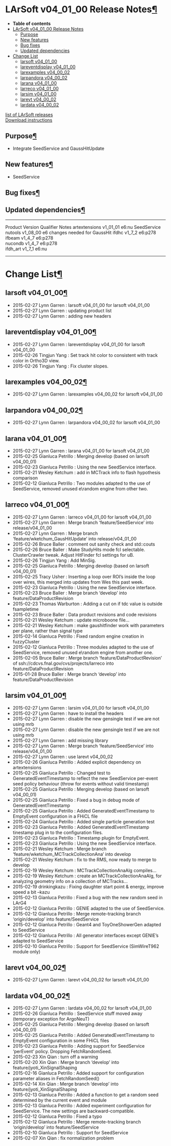 LArSoft v04\_01\_00 Release Notes[¶](#LArSoft-v04_01_00-Release-Notes)
======================================================================

-   **Table of contents**
-   [LArSoft v04\_01\_00 Release Notes](#LArSoft-v04_01_00-Release-Notes)
    -   [Purpose](#Purpose)
    -   [New features](#New-features)
    -   [Bug fixes](#Bug-fixes)
    -   [Updated dependencies](#Updated-dependencies)
-   [Change List](#Change-List)
    -   [larsoft v04\_01\_00](#larsoft-v04_01_00)
    -   [lareventdisplay v04\_01\_00](#lareventdisplay-v04_01_00)
    -   [larexamples v04\_00\_02](#larexamples-v04_00_02)
    -   [larpandora v04\_00\_02](#larpandora-v04_00_02)
    -   [larana v04\_01\_00](#larana-v04_01_00)
    -   [larreco v04\_01\_00](#larreco-v04_01_00)
    -   [larsim v04\_01\_00](#larsim-v04_01_00)
    -   [larevt v04\_00\_02](#larevt-v04_00_02)
    -   [lardata v04\_00\_02](#lardata-v04_00_02)

[list of LArSoft releases](LArSoft_release_list)\
[Download instructions](http://scisoft.fnal.gov/scisoft/bundles/larsoft/v04_01_00/larsoft-v04_01_00.html)


Purpose[¶](#Purpose)
--------------------

-   Integrate SeedService and GaussHitUpdate


New features[¶](#New-features)
------------------------------

-   SeedService


Bug fixes[¶](#Bug-fixes)
------------------------


Updated dependencies[¶](#Updated-dependencies)
----------------------------------------------

  --------------- ------------ ----------- -----------------------------
  Product         Version      Qualifier   Notes
  artextensions   v1\_01\_01   e6:nu       SeedService
  nutools         v1\_08\_00   e6          changes needed for GaussHit
  ifdhc           v1\_7\_2     e6:p278     
  ifbeam          v1\_4\_7     e6:p278     
  nucondb         v1\_4\_7     e6:p278     
  ifdh\_art       v1\_7\_1     e6:nu       
  --------------- ------------ ----------- -----------------------------


Change List[¶](#Change-List)
============================


larsoft v04\_01\_00[¶](#larsoft-v04_01_00)
------------------------------------------

-   2015-02-27 Lynn Garren : larsoft v04\_01\_00 for larsoft v04\_01\_00
-   2015-02-27 Lynn Garren : updating product list
-   2015-02-27 Lynn Garren : adding new headers


lareventdisplay v04\_01\_00[¶](#lareventdisplay-v04_01_00)
----------------------------------------------------------

-   2015-02-27 Lynn Garren : lareventdisplay v04\_01\_00 for larsoft v04\_01\_00
-   2015-02-26 Tingjun Yang : Set track hit color to consistent with track color in Ortho3D view.
-   2015-02-26 Tingjun Yang : Fix cluster slopes.


larexamples v04\_00\_02[¶](#larexamples-v04_00_02)
--------------------------------------------------

-   2015-02-27 Lynn Garren : larexamples v04\_00\_02 for larsoft v04\_01\_00


larpandora v04\_00\_02[¶](#larpandora-v04_00_02)
------------------------------------------------

-   2015-02-27 Lynn Garren : larpandora v04\_00\_02 for larsoft v04\_01\_00


larana v04\_01\_00[¶](#larana-v04_01_00)
----------------------------------------

-   2015-02-27 Lynn Garren : larana v04\_01\_00 for larsoft v04\_01\_00
-   2015-02-25 Gianluca Petrillo : Merging develop (based on larsoft v04\_00\_01)
-   2015-02-23 Gianluca Petrillo : Using the new SeedService interface.
-   2015-02-21 Wesley Ketchum : add in MCTrack info to flash hypothesis comparison
-   2015-02-12 Gianluca Petrillo : Two modules adapted to the use of SeedService, removed unused e\\random engine from other two.


larreco v04\_01\_00[¶](#larreco-v04_01_00)
------------------------------------------

-   2015-02-27 Lynn Garren : larreco v04\_01\_00 for larsoft v04\_01\_00
-   2015-02-27 Lynn Garren : Merge branch ‘feature/SeedService’ into release/v04\_01\_00
-   2015-02-27 Lynn Garren : Merge branch ‘feature/wketchum\_GausHitUpdate’ into release/v04\_01\_00
-   2015-02-26 Bruce Baller : comment out sanity check and std::couts
-   2015-02-26 Bruce Baller : Make StudyHits mode fcl selectable. ClusterCrawler tweak. Adjust HitFinder fcl settings for uB.
-   2015-02-26 Tingjun Yang : Add MinSig.
-   2015-02-25 Gianluca Petrillo : Merging develop (based on larsoft v04\_00\_01)
-   2015-02-25 Tracy Usher : Inserting a loop over ROI’s inside the loop over wires, this merged into updates from Wes this past week.
-   2015-02-23 Gianluca Petrillo : Using the new SeedService interface.
-   2015-02-23 Bruce Baller : Merge branch ‘develop’ into feature/DataProductRevision
-   2015-02-23 Thomas Warburton : Adding a cut on if tdc value is outside fsampletime
-   2015-02-23 Bruce Baller : Data product revisions and code revisions
-   2015-02-21 Wesley Ketchum : update microboone file…
-   2015-02-21 Wesley Ketchum : make gaushitfinder work with parameters per plane, rather than signal type
-   2015-02-14 Gianluca Petrillo : Fixed random engine creation in fuzzyCluster
-   2015-02-12 Gianluca Petrillo : Three modules adapted to the use of SeedService, removed unused e\\random engine from another one.
-   2015-02-05 Bruce Baller : Merge branch ‘feature/DataProductRevision’ of ssh://cdcvs.fnal.gov/cvs/projects/larreco into feature/DataProductRevision
-   2015-01-28 Bruce Baller : Merge branch ‘develop’ into feature/DataProductRevision


larsim v04\_01\_00[¶](#larsim-v04_01_00)
----------------------------------------

-   2015-02-27 Lynn Garren : larsim v04\_01\_00 for larsoft v04\_01\_00
-   2015-02-27 Lynn Garren : have to install the headers
-   2015-02-27 Lynn Garren : disable the new gensingle test if we are not using mrb
-   2015-02-27 Lynn Garren : disable the new gensingle test if we are not using mrb
-   2015-02-27 Lynn Garren : add missing library
-   2015-02-27 Lynn Garren : Merge branch ‘feature/SeedService’ into release/v04\_01\_00
-   2015-02-27 Lynn Garren : use larevt v04\_00\_02
-   2015-02-26 Gianluca Petrillo : Added explicit dependency on artextensions
-   2015-02-25 Gianluca Petrillo : Changed test to GeneratedEventTimestamp to reflect the new SeedService per-event seed policy behaviour (throw for events without valid timestamp)
-   2015-02-25 Gianluca Petrillo : Merging develop (based on larsoft v04\_00\_01)
-   2015-02-25 Gianluca Petrillo : Fixed a bug in debug mode of GeneratedEventTimestamp
-   2015-02-25 Gianluca Petrillo : Added GeneratedEventTimestamp to EmptyEvent configuration in a FHiCL file
-   2015-02-24 Gianluca Petrillo : Added single particle generation test
-   2015-02-23 Gianluca Petrillo : Added GeneratedEventTimestamp tinestamp plug in to the configuration files.
-   2015-02-23 Gianluca Petrillo : Timestamp plugin for EmptyEvent.
-   2015-02-23 Gianluca Petrillo : Using the new SeedService interface.
-   2015-02-21 Wesley Ketchum : Merge branch ‘feature/wketchum\_MCTrackCollectionAna’ into develop
-   2015-02-21 Wesley Ketchum : fix to the RMS, now ready to merge to develop
-   2015-02-19 Wesley Ketchum : MCTrackCollectionAnaAlg compiles…
-   2015-02-19 Wesley Ketchum : create an MCTrackCollectionAnaAlg, for analyzing geometry info on a collection of MCTracks…
-   2015-02-19 drinkingkazu : Fixing daughter start point & energy, improve speed a bit –kazu
-   2015-02-13 Gianluca Petrillo : Fixed a bug with the new random seed in LArG4
-   2015-02-12 Gianluca Petrillo : GENIE adapted to the use of SeedService.
-   2015-02-12 Gianluca Petrillo : Merge remote-tracking branch ‘origin/develop’ into feature/SeedService
-   2015-02-12 Gianluca Petrillo : Geant4 and ToyOneShowerGen adapted to SeedService
-   2015-02-12 Gianluca Petrillo : All generator interfaces except GENIE’s adapted to SeedService
-   2015-02-10 Gianluca Petrillo : Support for SeedService (SimWireT962 module only)


larevt v04\_00\_02[¶](#larevt-v04_00_02)
----------------------------------------

-   2015-02-27 Lynn Garren : larevt v04\_00\_02 for larsoft v04\_01\_00


lardata v04\_00\_02[¶](#lardata-v04_00_02)
------------------------------------------

-   2015-02-27 Lynn Garren : lardata v04\_00\_02 for larsoft v04\_01\_00
-   2015-02-26 Gianluca Petrillo : SeedService stuff moved away (temporary exception for ArgoNeuT)
-   2015-02-25 Gianluca Petrillo : Merging develop (based on larsoft v04\_00\_01)
-   2015-02-25 Gianluca Petrillo : Added GeneratedEventTimestamp to EmptyEvent configuration in some FHiCL files
-   2015-02-23 Gianluca Petrillo : Adding support for SeedService ‘perEvent’ policy. Dropping FetchRandomSeed.
-   2015-02-23 Xin Qian : turn off a warning
-   2015-02-20 Xin Qian : Merge branch ‘develop’ into feature/jyoti\_XinSignalShaping
-   2015-02-16 Gianluca Petrillo : Added support for configuration parameter aliases in FetchRandomSeed()
-   2015-02-14 Xin Qian : Merge branch ‘develop’ into feature/jyoti\_XinSignalShaping
-   2015-02-13 Gianluca Petrillo : Added a function to get a random seed determined by the current event and module
-   2015-02-13 Gianluca Petrillo : Added experiment configuration for SeedService. The new settings are backward-compatible.
-   2015-02-12 Gianluca Petrillo : Fixed a typo
-   2015-02-12 Gianluca Petrillo : Merge remote-tracking branch ‘origin/develop’ into feature/SeedService
-   2015-02-10 Gianluca Petrillo : Support for SeedService
-   2015-02-07 Xin Qian : fix normalization problem
